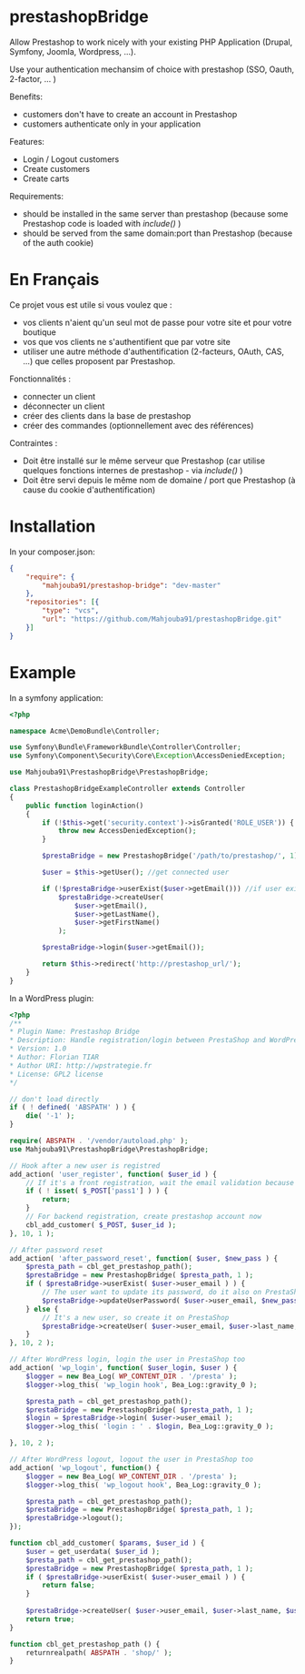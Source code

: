 prestashopBridge
================

Allow Prestashop to work nicely with your existing PHP Application (Drupal, Symfony, Joomla, Wordpress, ...).

Use your authentication mechansim of choice with prestashop (SSO, Oauth, 2-factor, ... )

Benefits:

 - customers don't have to create an account in Prestashop
 - customers authenticate only in your application


Features:

 - Login / Logout customers
 - Create customers
 - Create carts


Requirements:

 - should be installed in the same server than prestashop (because some  Prestashop code is loaded with _include()_  )
 - should be served from the same domain:port than Prestashop (because of the auth cookie)



En Français
=====

Ce projet vous est utile si vous voulez que :

- vos clients n'aient qu'un seul mot de passe pour votre site et pour votre boutique
- vos que vos clients ne s'authentifient que par votre site
- utiliser une autre méthode d'authentification (2-facteurs, OAuth, CAS, ...) que celles proposent par Prestashop.


Fonctionnalités :

- connecter un client
- déconnecter un client
- créer des clients dans la base de prestashop
- créer des commandes (optionnellement avec des références)

Contraintes :

- Doit être installé sur le même serveur que Prestashop (car utilise quelques fonctions internes de prestashop - via _include()_ )
- Doit être servi depuis le même nom de domaine / port que Prestashop (à cause du cookie d'authentification)


Installation
====

In your composer.json:

```json
{
	"require": {
		"mahjouba91/prestashop-bridge": "dev-master"
	},
	"repositories": [{
		"type": "vcs",
		"url": "https://github.com/Mahjouba91/prestashopBridge.git"
	}]
}
```


Example
=====

In a symfony application:

```php
<?php 

namespace Acme\DemoBundle\Controller;

use Symfony\Bundle\FrameworkBundle\Controller\Controller;
use Symfony\Component\Security\Core\Exception\AccessDeniedException;

use Mahjouba91\PrestashopBridge\PrestashopBridge;

class PrestashopBridgeExampleController extends Controller
{
	public function loginAction()
	{
		if (!$this->get('security.context')->isGranted('ROLE_USER')) {
			throw new AccessDeniedException();
		}

		$prestaBridge = new PrestashopBridge('/path/to/prestashop/', 1);

		$user = $this->getUser(); //get connected user

		if (!$prestaBridge->userExist($user->getEmail())) //if user exist in prestahop database
			$prestaBridge->createUser(
				$user->getEmail(),
				$user->getLastName(),
				$user->getFirstName()
			);

		$prestaBridge->login($user->getEmail());

		return $this->redirect('http://prestashop_url/');
	}
}

```

In a WordPress plugin:

```php
<?php
/**
* Plugin Name: Prestashop Bridge
* Description: Handle registration/login between PrestaShop and WordPress
* Version: 1.0
* Author: Florian TIAR
* Author URI: http://wpstrategie.fr
* License: GPL2 license
*/

// don't load directly
if ( ! defined( 'ABSPATH' ) ) {
	die( '-1' );
}

require( ABSPATH . '/vendor/autoload.php' );
use Mahjouba91\PrestashopBridge\PrestashopBridge;

// Hook after a new user is registred
add_action( 'user_register', function( $user_id ) {
	// If it's a front registration, wait the email validation because the user don't choose any password yet
	if ( ! isset( $_POST['pass1'] ) ) {
		return;
	}
	// For backend registration, create prestashop account now
	cbl_add_customer( $_POST, $user_id );
}, 10, 1 );

// After password reset
add_action( 'after_password_reset', function( $user, $new_pass ) {
	$presta_path = cbl_get_prestashop_path();
	$prestaBridge = new PrestashopBridge( $presta_path, 1 );
	if ( $prestaBridge->userExist( $user->user_email ) ) {
		// The user want to update its password, do it also on PrestaShop
		$prestaBridge->updateUserPassword( $user->user_email, $new_pass );
	} else {
		// It's a new user, so create it on PrestaShop
		$prestaBridge->createUser( $user->user_email, $user->last_name, $user->first_name, $new_pass );
	}
}, 10, 2 );

// After WordPress login, login the user in PrestaShop too
add_action( 'wp_login', function( $user_login, $user ) {
	$logger = new Bea_Log( WP_CONTENT_DIR . '/presta' );
	$logger->log_this( 'wp_login hook', Bea_Log::gravity_0 );

	$presta_path = cbl_get_prestashop_path();
	$prestaBridge = new PrestashopBridge( $presta_path, 1 );
	$login = $prestaBridge->login( $user->user_email );
	$logger->log_this( 'login : ' . $login, Bea_Log::gravity_0 );

}, 10, 2 );

// After WordPress logout, logout the user in PrestaShop too
add_action( 'wp_logout', function() {
	$logger = new Bea_Log( WP_CONTENT_DIR . '/presta' );
	$logger->log_this( 'wp_logout hook', Bea_Log::gravity_0 );

	$presta_path = cbl_get_prestashop_path();
	$prestaBridge = new PrestashopBridge( $presta_path, 1 );
	$prestaBridge->logout();
});

function cbl_add_customer( $params, $user_id ) {
	$user = get_userdata( $user_id );
	$presta_path = cbl_get_prestashop_path();
	$prestaBridge = new PrestashopBridge( $presta_path, 1 );
	if ( $prestaBridge->userExist( $user->user_email ) ) {
		return false;
	}
	
	$prestaBridge->createUser( $user->user_email, $user->last_name, $user->first_name, $params['pass1'] );
	return true;
}

function cbl_get_prestashop_path () {
	returnrealpath( ABSPATH . 'shop/' );
}


```
